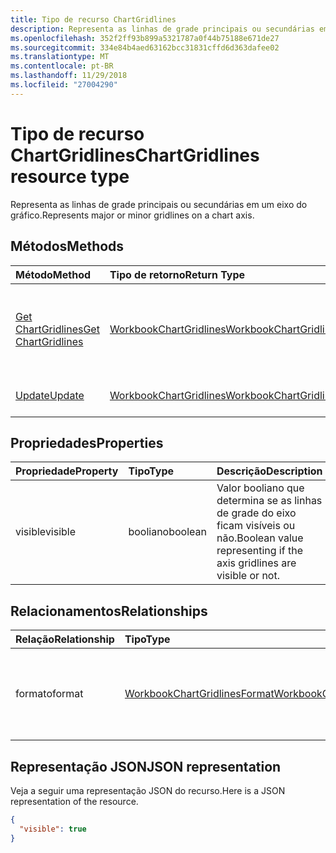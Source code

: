 ```yaml
---
title: Tipo de recurso ChartGridlines
description: Representa as linhas de grade principais ou secundárias em um eixo do gráfico.
ms.openlocfilehash: 352f2ff93b899a5321787a0f44b75188e671de27
ms.sourcegitcommit: 334e84b4aed63162bcc31831cffd6d363dafee02
ms.translationtype: MT
ms.contentlocale: pt-BR
ms.lasthandoff: 11/29/2018
ms.locfileid: "27004290"
---
```

# <a name="chartgridlines-resource-type"></a><span data-ttu-id="2cf26-103">Tipo de recurso ChartGridlines</span><span class="sxs-lookup"><span data-stu-id="2cf26-103">ChartGridlines resource type</span></span>

<span data-ttu-id="2cf26-104">Representa as linhas de grade principais ou secundárias em um eixo do gráfico.</span><span class="sxs-lookup"><span data-stu-id="2cf26-104">Represents major or minor gridlines on a chart axis.</span></span>


## <a name="methods"></a><span data-ttu-id="2cf26-105">Métodos</span><span class="sxs-lookup"><span data-stu-id="2cf26-105">Methods</span></span>

| <span data-ttu-id="2cf26-106">Método</span><span class="sxs-lookup"><span data-stu-id="2cf26-106">Method</span></span>           | <span data-ttu-id="2cf26-107">Tipo de retorno</span><span class="sxs-lookup"><span data-stu-id="2cf26-107">Return Type</span></span>    |<span data-ttu-id="2cf26-108">Descrição</span><span class="sxs-lookup"><span data-stu-id="2cf26-108">Description</span></span>|
|:---------------|:--------|:----------|
|[<span data-ttu-id="2cf26-109">Get ChartGridlines</span><span class="sxs-lookup"><span data-stu-id="2cf26-109">Get ChartGridlines</span></span>](../api/chartgridlines-get.md) | [<span data-ttu-id="2cf26-110">WorkbookChartGridlines</span><span class="sxs-lookup"><span data-stu-id="2cf26-110">WorkbookChartGridlines</span></span>](chartgridlines.md) |<span data-ttu-id="2cf26-111">Leia as propriedades e os relacionamentos do objeto chartGridlines.</span><span class="sxs-lookup"><span data-stu-id="2cf26-111">Read properties and relationships of chartGridlines object.</span></span>|
|[<span data-ttu-id="2cf26-112">Update</span><span class="sxs-lookup"><span data-stu-id="2cf26-112">Update</span></span>](../api/chartgridlines-update.md) | [<span data-ttu-id="2cf26-113">WorkbookChartGridlines</span><span class="sxs-lookup"><span data-stu-id="2cf26-113">WorkbookChartGridlines</span></span>](chartgridlines.md)    |<span data-ttu-id="2cf26-114">Atualize o objeto ChartGridlines.</span><span class="sxs-lookup"><span data-stu-id="2cf26-114">Update ChartGridlines object.</span></span> |

## <a name="properties"></a><span data-ttu-id="2cf26-115">Propriedades</span><span class="sxs-lookup"><span data-stu-id="2cf26-115">Properties</span></span>
| <span data-ttu-id="2cf26-116">Propriedade</span><span class="sxs-lookup"><span data-stu-id="2cf26-116">Property</span></span>     | <span data-ttu-id="2cf26-117">Tipo</span><span class="sxs-lookup"><span data-stu-id="2cf26-117">Type</span></span>   |<span data-ttu-id="2cf26-118">Descrição</span><span class="sxs-lookup"><span data-stu-id="2cf26-118">Description</span></span>|
|:---------------|:--------|:----------|
|<span data-ttu-id="2cf26-119">visible</span><span class="sxs-lookup"><span data-stu-id="2cf26-119">visible</span></span>|<span data-ttu-id="2cf26-120">booliano</span><span class="sxs-lookup"><span data-stu-id="2cf26-120">boolean</span></span>|<span data-ttu-id="2cf26-121">Valor booliano que determina se as linhas de grade do eixo ficam visíveis ou não.</span><span class="sxs-lookup"><span data-stu-id="2cf26-121">Boolean value representing if the axis gridlines are visible or not.</span></span>|

## <a name="relationships"></a><span data-ttu-id="2cf26-122">Relacionamentos</span><span class="sxs-lookup"><span data-stu-id="2cf26-122">Relationships</span></span>
| <span data-ttu-id="2cf26-123">Relação</span><span class="sxs-lookup"><span data-stu-id="2cf26-123">Relationship</span></span> | <span data-ttu-id="2cf26-124">Tipo</span><span class="sxs-lookup"><span data-stu-id="2cf26-124">Type</span></span>   |<span data-ttu-id="2cf26-125">Descrição</span><span class="sxs-lookup"><span data-stu-id="2cf26-125">Description</span></span>|
|:---------------|:--------|:----------|
|<span data-ttu-id="2cf26-126">formato</span><span class="sxs-lookup"><span data-stu-id="2cf26-126">format</span></span>|[<span data-ttu-id="2cf26-127">WorkbookChartGridlinesFormat</span><span class="sxs-lookup"><span data-stu-id="2cf26-127">WorkbookChartGridlinesFormat</span></span>](chartgridlinesformat.md)|<span data-ttu-id="2cf26-p101">Representa a formatação de linhas de grade do gráfico. Somente leitura.</span><span class="sxs-lookup"><span data-stu-id="2cf26-p101">Represents the formatting of chart gridlines. Read-only.</span></span>|

## <a name="json-representation"></a><span data-ttu-id="2cf26-130">Representação JSON</span><span class="sxs-lookup"><span data-stu-id="2cf26-130">JSON representation</span></span>

<span data-ttu-id="2cf26-131">Veja a seguir uma representação JSON do recurso.</span><span class="sxs-lookup"><span data-stu-id="2cf26-131">Here is a JSON representation of the resource.</span></span>

<!-- {
  "blockType": "resource",
  "baseType": "microsoft.graph.entity",
  "optionalProperties": [

  ],
  "@odata.type": "microsoft.graph.workbookChartGridlines"
}-->

```json
{
  "visible": true
}

```

<!-- uuid: 8fcb5dbc-d5aa-4681-8e31-b001d5168d79
2015-10-25 14:57:30 UTC -->
<!-- {
  "type": "#page.annotation",
  "description": "ChartGridlines resource",
  "keywords": "",
  "section": "documentation",
  "tocPath": ""
}-->